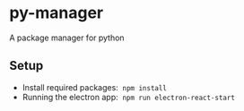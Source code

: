 # py-manager
A package manager for python

## Setup

- Install required packages: &nbsp;`npm install`
- Running the electron app:  &nbsp;` npm run electron-react-start `
